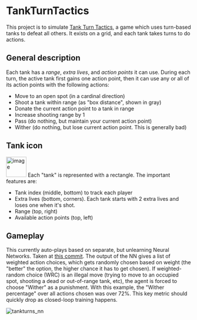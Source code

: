 # TankTurnTactics

This project is to simulate [Tank Turn Tactics](https://youtu.be/aOYbR-Q_4Hs), a game which uses turn-based tanks to defeat all others. It exists on a grid, and each tank takes turns to do actions. 

## General description
Each tank has a *range*, *extra lives*, and *action points* it can use. During each turn, the active tank first gains one action point, then it can use any or all of its action points with the following actions:
- Move to an open spot (in a cardinal direction)
- Shoot a tank within range (as "box distance", shown in gray)
- Donate the current action point to a tank in range
- Increase shooting range by 1
- Pass (do nothing, but maintain your current action point)
- Wither (do nothing, but lose current action point. This is generally bad)

## Tank icon
<img width="55" alt="image" src="https://user-images.githubusercontent.com/9828010/236706502-01b3ef53-339e-49c5-a30d-2556a4e03696.png">
Each "tank" is represented with a rectangle. The important features are:

- Tank index (middle, bottom) to track each player
- Extra lives (bottom, corners). Each tank starts with 2 extra lives and loses one when it's shot.
- Range (top, right)
- Available action points (top, left)


## Gameplay
This currently auto-plays based on separate, but unlearning Neural Networks. Taken at [this commit](https://github.com/schaffer2013/TankTurnTactics/commit/5b010eb0f10aac5dfa515b281ae16cdbb280215a).
The output of the NN gives a list of weighted action choices, which gets randomly chosen based on weight (the "better" the option, the higher chance it has to get chosen). If weighted-random choice (WRC) is an illegal move (trying to move to an occupied spot, shooting a dead or out-of-range tank, etc), the agent is forced to choose "Wither" as a punishment. With this example, the "Wither percentage" over all actions chosen was over 72%. This key metric should quickly drop as closed-loop training happens.

![tankturns_nn](https://user-images.githubusercontent.com/9828010/236706222-56200bc2-b24b-47f7-9916-1cc8327d634e.gif)
